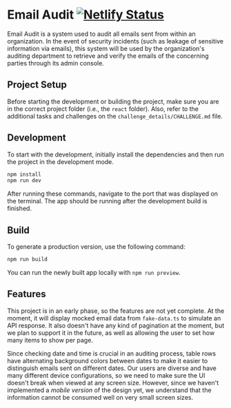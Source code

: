 # Email Audit [![Netlify Status](https://api.netlify.com/api/v1/badges/c45a1b80-7a0a-4dcf-9c95-dd287509049c/deploy-status)](https://app.netlify.com/sites/email-audit/deploys)

Email Audit is a system used to audit all emails sent from within an organization. In the event of security incidents (such as leakage of sensitive information via emails), this system will be used by the organization's auditing department to retrieve and verify the emails of the concerning parties through its admin console.

## Project Setup

Before starting the development or building the project, make sure you are in the correct project folder (i.e., the `react` folder). Also, refer to the additional tasks and challenges on the `challenge_details/CHALLENGE.md` file.

## Development

To start with the development, initially install the dependencies and then run the project in the development mode.

```bash
npm install
npm run dev
```

After running these commands, navigate to the port that was displayed on the terminal. The app should be running after the development build is finished.

## Build

To generate a production version, use the following command:

```bash
npm run build
```

You can run the newly built app locally with `npm run preview`.

## Features

This project is in an early phase, so the features are not yet complete. At the moment, it will display mocked email data from `fake-data.ts` to simulate an API response. It also doesn't have any kind of pagination at the moment, but we plan to support it in the future, as well as allowing the user to set how many items to show per page.

Since checking date and time is crucial in an auditing process, table rows have alternating background colors between dates to make it easier to distinguish emails sent on different dates. Our users are diverse and have many different device configurations, so we need to make sure the UI doesn't break when viewed at any screen size. However, since we haven't implemented a _mobile version_ of the design yet, we understand that the information cannot be consumed well on very small screen sizes.
